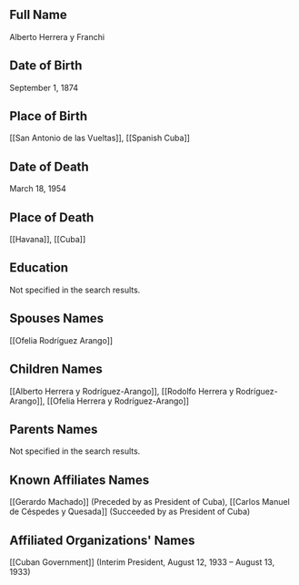 ## Full Name
Alberto Herrera y Franchi

## Date of Birth
September 1, 1874

## Place of Birth
[[San Antonio de las Vueltas]], [[Spanish Cuba]]

## Date of Death
March 18, 1954

## Place of Death
[[Havana]], [[Cuba]]

## Education
Not specified in the search results.

## Spouses Names
[[Ofelia Rodríguez Arango]]

## Children Names
[[Alberto Herrera y Rodríguez-Arango]], [[Rodolfo Herrera y Rodríguez-Arango]], [[Ofelia Herrera y Rodríguez-Arango]]

## Parents Names
Not specified in the search results.

## Known Affiliates Names
[[Gerardo Machado]] (Preceded by as President of Cuba), [[Carlos Manuel de Céspedes y Quesada]] (Succeeded by as President of Cuba)

## Affiliated Organizations' Names
[[Cuban Government]] (Interim President, August 12, 1933 – August 13, 1933)

